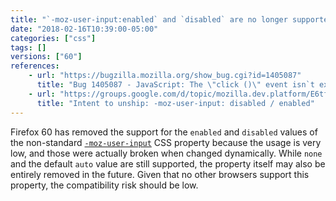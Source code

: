 ```yaml
---
title: "`-moz-user-input:enabled` and `disabled` are no longer supported"
date: "2018-02-16T10:39:00-05:00"
categories: ["css"]
tags: []
versions: ["60"]
references:
    - url: "https://bugzilla.mozilla.org/show_bug.cgi?id=1405087"
      title: "Bug 1405087 - JavaScript: The \"click ()\" event isn`t executing from the script after deleting/setting to \"false\" the \"disabled\" prop of the element \"input type = submit\""
    - url: "https://groups.google.com/d/topic/mozilla.dev.platform/E6tfP__wkwg/discussion"
      title: "Intent to unship: -moz-user-input: disabled / enabled"
---
```

Firefox 60 has removed the support for the `enabled` and `disabled` values of the non-standard [`-moz-user-input`](https://developer.mozilla.org/en-US/docs/Web/CSS/-moz-user-input) CSS property because the usage is very low, and those were actually broken when changed dynamically. While `none` and the default `auto` value are still supported, the property itself may also be entirely removed in the future. Given that no other browsers support this property, the compatibility risk should be low.
